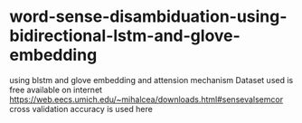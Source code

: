 # word-sense-disambiduation-using-bidirectional-lstm-and-glove-embedding
using blstm and glove embedding and attension mechanism
Dataset used is free available on internet https://web.eecs.umich.edu/~mihalcea/downloads.html#sensevalsemcor 
cross validation accuracy is used here 
